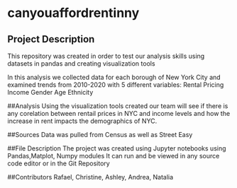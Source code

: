 # canyouaffordrentinny


## Project Description
This repository was created in order to test our analysis skills using datasets in pandas and creating visualization tools

In this analysis we collected data for each borough of New York City and examined trends from 2010-2020 with 5 different variables:
Rental Pricing
Income
Gender
Age
Ethnicity

##Analysis
Using the visualization tools created our team will see if there is any corelation between rentail prices in NYC and income levels and how the increase in rent impacts the demographics of NYC.

##Sources
Data was pulled from Census as well as Street Easy

##File Description
The project was created using Jupyter notebooks using Pandas,Matplot, Numpy modules
It can run and be viewed in any source code editor or in the Git Repository

##Contributors
Rafael, Christine, Ashley, Andrea, Natalia
